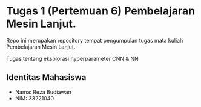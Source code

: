 # Tugas 1 (Pertemuan 6) Pembelajaran Mesin Lanjut. 

Repo ini merupakan repository tempat pengumpulan tugas mata kuliah Pembelajaran Mesin Lanjut. 

Tugas tentang eksplorasi hyperparameter CNN & NN

## Identitas Mahasiswa
* Nama: Reza Budiawan
* NIM: 33221040

